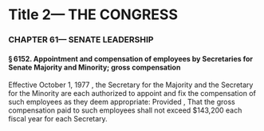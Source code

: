 
# Title 2— THE CONGRESS
### CHAPTER 61— SENATE LEADERSHIP
#### § 6152. Appointment and compensation of employees by Secretaries for Senate Majority and Minority; gross compensation

Effective October 1, 1977 , the Secretary for the Majority and the Secretary for the Minority are each authorized to appoint and fix the compensation of such employees as they deem appropriate: Provided , That the gross compensation paid to such employees shall not exceed $143,200 each fiscal year for each Secretary.
